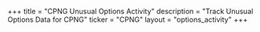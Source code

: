 +++
title = "CPNG Unusual Options Activity"
description = "Track Unusual Options Data for CPNG"
ticker = "CPNG"
layout = "options_activity"
+++

